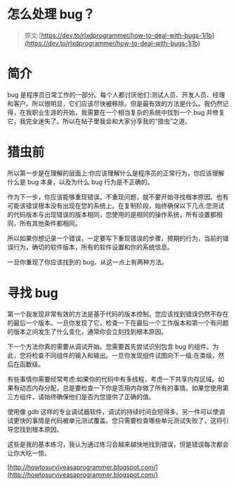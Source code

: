 # 怎么处理 bug？

> 原文:[https://dev.to/rlxdprogrammer/how-to-deal-with-bugs-1j1b](https://dev.to/rlxdprogrammer/how-to-deal-with-bugs-1j1b)

# 简介

bug 是程序员日常工作的一部分。每个人都讨厌他们:测试人员、开发人员、经理和客户。所以很明显，它们应该尽快被移除。但是最有效的方法是什么。我仍然记得，在我职业生涯的开始，我需要在一个相当复杂的系统中找到一个 bug 并修复它，我完全迷失了。所以在帖子里我会和大家分享我的“猎虫”之道。

# 猎虫前

所以第一步是在理解的层面上:你应该理解什么是程序员的正常行为，你应该理解什么是 bug 本身，以及为什么 bug 行为是不正确的。

作为下一步，你应该能够重现错误。不重现问题，就不要开始寻找根本原因。也有可能该错误根本没有出现在您的系统上。在复制阶段，始终确保以下几点:您测试的代码版本与出现错误的版本相同，您使用的是相同的操作系统，所有设置都相同，所有其他条件都相同。

所以如果你想记录一个错误，一定要写下重现错误的步骤，预期的行为，当前的错误行为，确切的软件版本，所有的软件设置和你的系统信息。

一旦你重现了你应该找到的 bug，从这一点上有两种方法。

# 寻找 bug

第一个我发现非常有效的方法是基于代码的版本控制。您应该找到错误仍然不存在的最后一个版本。一旦你发现了它，检查一下在最后一个工作版本和第一个有问题的版本之间发生了什么变化，通常你会立刻找到根本原因。

下一个方法你真的需要从调试开始。您需要首先尝试识别包含 bug 的组件。为此，您将检查不同组件的输入和输出。一旦你发现组件试图向下一级:在类级，然后在函数级。

有些事情你需要经常考虑:如果你的代码中有多线程，考虑一下共享内存区域。如果有动态内存分配，总是要检查一下你是否用内存做了所有的事情。如果您使用第三方组件，请始终确保他们是否为您提供了正确的值。

使用像 gdb 这样的专业调试器软件，调试的持续时间会短得多。另一件可以使调试更快的事情是代码被单元测试覆盖。您只需要检查哪些单元测试失败了，这将引导您找到根本原因。

这些是我的基本练习，我认为通过练习会越来越快地找到错误，但是错误每次都会让你大吃一惊。

[http://howtosurviveasaprogrammer.blogspot.com/](http://howtosurviveasaprogrammer.blogspot.com/)